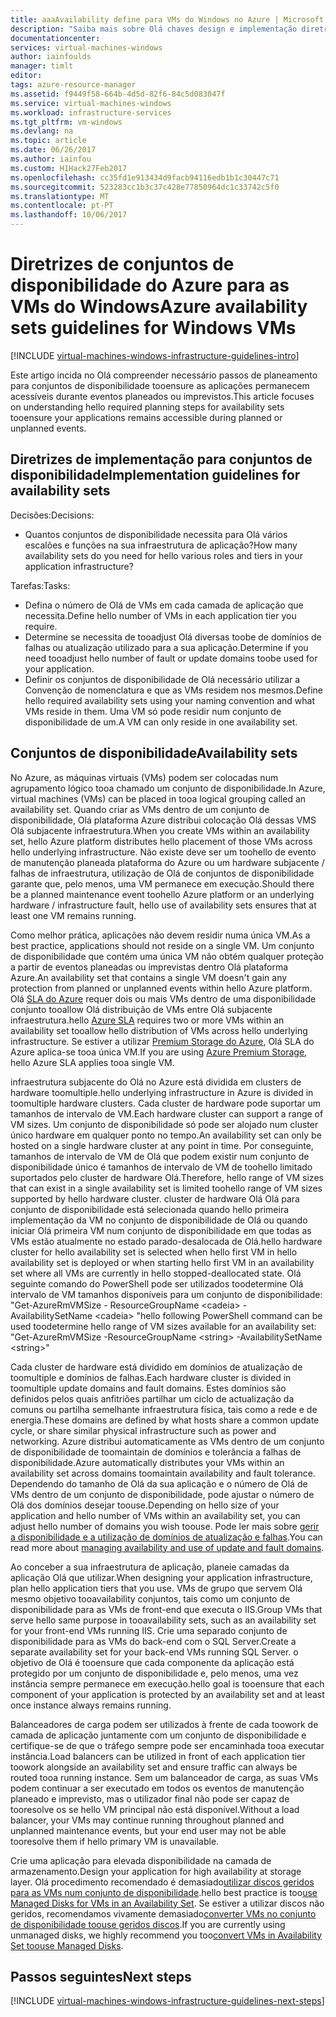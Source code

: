 ```yaml
---
title: aaaAvailability define para VMs do Windows no Azure | Microsoft Docs
description: "Saiba mais sobre Olá chaves design e implementação diretrizes para a implementação de conjuntos de disponibilidade nos serviços de infraestrutura do Azure."
documentationcenter: 
services: virtual-machines-windows
author: iainfoulds
manager: timlt
editor: 
tags: azure-resource-manager
ms.assetid: f9449f58-664b-4d5d-82f6-84c5d083047f
ms.service: virtual-machines-windows
ms.workload: infrastructure-services
ms.tgt_pltfrm: vm-windows
ms.devlang: na
ms.topic: article
ms.date: 06/26/2017
ms.author: iainfou
ms.custom: H1Hack27Feb2017
ms.openlocfilehash: cc35fd1e913434d9facb94116edb1b1c30447c71
ms.sourcegitcommit: 523283cc1b3c37c428e77850964dc1c33742c5f0
ms.translationtype: MT
ms.contentlocale: pt-PT
ms.lasthandoff: 10/06/2017
---
```

# <a name="azure-availability-sets-guidelines-for-windows-vms"></a><span data-ttu-id="fcd29-103">Diretrizes de conjuntos de disponibilidade do Azure para as VMs do Windows</span><span class="sxs-lookup"><span data-stu-id="fcd29-103">Azure availability sets guidelines for Windows VMs</span></span>

[!INCLUDE [virtual-machines-windows-infrastructure-guidelines-intro](../../../includes/virtual-machines-windows-infrastructure-guidelines-intro.md)]

<span data-ttu-id="fcd29-104">Este artigo incida no Olá compreender necessário passos de planeamento para conjuntos de disponibilidade tooensure as aplicações permanecem acessíveis durante eventos planeados ou imprevistos.</span><span class="sxs-lookup"><span data-stu-id="fcd29-104">This article focuses on understanding hello required planning steps for availability sets tooensure your applications remains accessible during planned or unplanned events.</span></span>

## <a name="implementation-guidelines-for-availability-sets"></a><span data-ttu-id="fcd29-105">Diretrizes de implementação para conjuntos de disponibilidade</span><span class="sxs-lookup"><span data-stu-id="fcd29-105">Implementation guidelines for availability sets</span></span>
<span data-ttu-id="fcd29-106">Decisões:</span><span class="sxs-lookup"><span data-stu-id="fcd29-106">Decisions:</span></span>

* <span data-ttu-id="fcd29-107">Quantos conjuntos de disponibilidade necessita para Olá vários escalões e funções na sua infraestrutura de aplicação?</span><span class="sxs-lookup"><span data-stu-id="fcd29-107">How many availability sets do you need for hello various roles and tiers in your application infrastructure?</span></span>

<span data-ttu-id="fcd29-108">Tarefas:</span><span class="sxs-lookup"><span data-stu-id="fcd29-108">Tasks:</span></span>

* <span data-ttu-id="fcd29-109">Defina o número de Olá de VMs em cada camada de aplicação que necessita.</span><span class="sxs-lookup"><span data-stu-id="fcd29-109">Define hello number of VMs in each application tier you require.</span></span>
* <span data-ttu-id="fcd29-110">Determine se necessita de tooadjust Olá diversas toobe de domínios de falhas ou atualização utilizado para a sua aplicação.</span><span class="sxs-lookup"><span data-stu-id="fcd29-110">Determine if you need tooadjust hello number of fault or update domains toobe used for your application.</span></span>
* <span data-ttu-id="fcd29-111">Definir os conjuntos de disponibilidade de Olá necessário utilizar a Convenção de nomenclatura e que as VMs residem nos mesmos.</span><span class="sxs-lookup"><span data-stu-id="fcd29-111">Define hello required availability sets using your naming convention and what VMs reside in them.</span></span> <span data-ttu-id="fcd29-112">Uma VM só pode residir num conjunto de disponibilidade de um.</span><span class="sxs-lookup"><span data-stu-id="fcd29-112">A VM can only reside in one availability set.</span></span>

## <a name="availability-sets"></a><span data-ttu-id="fcd29-113">Conjuntos de disponibilidade</span><span class="sxs-lookup"><span data-stu-id="fcd29-113">Availability sets</span></span>
<span data-ttu-id="fcd29-114">No Azure, as máquinas virtuais (VMs) podem ser colocadas num agrupamento lógico tooa chamado um conjunto de disponibilidade.</span><span class="sxs-lookup"><span data-stu-id="fcd29-114">In Azure, virtual machines (VMs) can be placed in tooa logical grouping called an availability set.</span></span> <span data-ttu-id="fcd29-115">Quando criar as VMs dentro de um conjunto de disponibilidade, Olá plataforma Azure distribui colocação Olá dessas VMS Olá subjacente infraestrutura.</span><span class="sxs-lookup"><span data-stu-id="fcd29-115">When you create VMs within an availability set, hello Azure platform distributes hello placement of those VMs across hello underlying infrastructure.</span></span> <span data-ttu-id="fcd29-116">Não existe deve ser um toohello de evento de manutenção planeada plataforma do Azure ou um hardware subjacente / falhas de infraestrutura, utilização de Olá de conjuntos de disponibilidade garante que, pelo menos, uma VM permanece em execução.</span><span class="sxs-lookup"><span data-stu-id="fcd29-116">Should there be a planned maintenance event toohello Azure platform or an underlying hardware / infrastructure fault, hello use of availability sets ensures that at least one VM remains running.</span></span>

<span data-ttu-id="fcd29-117">Como melhor prática, aplicações não devem residir numa única VM.</span><span class="sxs-lookup"><span data-stu-id="fcd29-117">As a best practice, applications should not reside on a single VM.</span></span> <span data-ttu-id="fcd29-118">Um conjunto de disponibilidade que contém uma única VM não obtém qualquer proteção a partir de eventos planeadas ou imprevistas dentro Olá plataforma Azure.</span><span class="sxs-lookup"><span data-stu-id="fcd29-118">An availability set that contains a single VM doesn't gain any protection from planned or unplanned events within hello Azure platform.</span></span> <span data-ttu-id="fcd29-119">Olá [SLA do Azure](https://azure.microsoft.com/support/legal/sla/virtual-machines) requer dois ou mais VMs dentro de uma disponibilidade conjunto tooallow Olá distribuição de VMs entre Olá subjacente infraestrutura.</span><span class="sxs-lookup"><span data-stu-id="fcd29-119">hello [Azure SLA](https://azure.microsoft.com/support/legal/sla/virtual-machines) requires two or more VMs within an availability set tooallow hello distribution of VMs across hello underlying infrastructure.</span></span> <span data-ttu-id="fcd29-120">Se estiver a utilizar [Premium Storage do Azure](../../storage/storage-premium-storage.md?toc=%2fazure%2fvirtual-machines%2flinux%2ftoc.json), Olá SLA do Azure aplica-se tooa única VM.</span><span class="sxs-lookup"><span data-stu-id="fcd29-120">If you are using [Azure Premium Storage](../../storage/storage-premium-storage.md?toc=%2fazure%2fvirtual-machines%2flinux%2ftoc.json), hello Azure SLA applies tooa single VM.</span></span>

<span data-ttu-id="fcd29-121">infraestrutura subjacente do Olá no Azure está dividida em clusters de hardware toomultiple.</span><span class="sxs-lookup"><span data-stu-id="fcd29-121">hello underlying infrastructure in Azure is divided in toomultiple hardware clusters.</span></span> <span data-ttu-id="fcd29-122">Cada cluster de hardware pode suportar um tamanhos de intervalo de VM.</span><span class="sxs-lookup"><span data-stu-id="fcd29-122">Each hardware cluster can support a range of VM sizes.</span></span> <span data-ttu-id="fcd29-123">Um conjunto de disponibilidade só pode ser alojado num cluster único hardware em qualquer ponto no tempo.</span><span class="sxs-lookup"><span data-stu-id="fcd29-123">An availability set can only be hosted on a single hardware cluster at any point in time.</span></span> <span data-ttu-id="fcd29-124">Por conseguinte, tamanhos de intervalo de VM de Olá que podem existir num conjunto de disponibilidade único é tamanhos de intervalo de VM de toohello limitado suportados pelo cluster de hardware Olá.</span><span class="sxs-lookup"><span data-stu-id="fcd29-124">Therefore, hello range of VM sizes that can exist in a single availability set is limited toohello range of VM sizes supported by hello hardware cluster.</span></span> <span data-ttu-id="fcd29-125">cluster de hardware Olá Olá para conjunto de disponibilidade está selecionada quando hello primeira implementação da VM no conjunto de disponibilidade de Olá ou quando iniciar Olá primeira VM num conjunto de disponibilidade em que todas as VMs estão atualmente no estado parado-desalocada de Olá.</span><span class="sxs-lookup"><span data-stu-id="fcd29-125">hello hardware cluster for hello availability set is selected when hello first VM in hello availability set is deployed or when starting hello first VM in an availability set where all VMs are currently in hello stopped-deallocated state.</span></span> <span data-ttu-id="fcd29-126">Olá seguinte comando do PowerShell pode ser utilizados toodetermine Olá intervalo de VM tamanhos disponíveis para um conjunto de disponibilidade: "Get-AzureRmVMSize - ResourceGroupName \<cadeia\> - AvailabilitySetName \<cadeia\> "</span><span class="sxs-lookup"><span data-stu-id="fcd29-126">hello following PowerShell command can be used toodetermine hello range of VM sizes available for an availability set: "Get-AzureRmVMSize -ResourceGroupName \<string\> -AvailabilitySetName \<string\>"</span></span>

<span data-ttu-id="fcd29-127">Cada cluster de hardware está dividido em domínios de atualização de toomultiple e domínios de falhas.</span><span class="sxs-lookup"><span data-stu-id="fcd29-127">Each hardware cluster is divided in toomultiple update domains and fault domains.</span></span> <span data-ttu-id="fcd29-128">Estes domínios são definidos pelos quais anfitriões partilhar um ciclo de actualização da comuns ou partilha semelhante infraestrutura física, tais como a rede e de energia.</span><span class="sxs-lookup"><span data-stu-id="fcd29-128">These domains are defined by what hosts share a common update cycle, or share similar physical infrastructure such as power and networking.</span></span> <span data-ttu-id="fcd29-129">Azure distribui automaticamente as VMs dentro de um conjunto de disponibilidade de toomaintain de domínios e tolerância a falhas de disponibilidade.</span><span class="sxs-lookup"><span data-stu-id="fcd29-129">Azure automatically distributes your VMs within an availability set across domains toomaintain availability and fault tolerance.</span></span> <span data-ttu-id="fcd29-130">Dependendo do tamanho de Olá da sua aplicação e o número de Olá de VMs dentro de um conjunto de disponibilidade, pode ajustar o número de Olá dos domínios desejar toouse.</span><span class="sxs-lookup"><span data-stu-id="fcd29-130">Depending on hello size of your application and hello number of VMs within an availability set, you can adjust hello number of domains you wish toouse.</span></span> <span data-ttu-id="fcd29-131">Pode ler mais sobre [gerir a disponibilidade e a utilização de domínios de atualização e falhas](manage-availability.md).</span><span class="sxs-lookup"><span data-stu-id="fcd29-131">You can read more about [managing availability and use of update and fault domains](manage-availability.md).</span></span>

<span data-ttu-id="fcd29-132">Ao conceber a sua infraestrutura de aplicação, planeie camadas da aplicação Olá que utilizar.</span><span class="sxs-lookup"><span data-stu-id="fcd29-132">When designing your application infrastructure, plan hello application tiers that you use.</span></span> <span data-ttu-id="fcd29-133">VMs de grupo que servem Olá mesmo objetivo tooavailability conjuntos, tais como um conjunto de disponibilidade para as VMs de front-end que executa o IIS.</span><span class="sxs-lookup"><span data-stu-id="fcd29-133">Group VMs that serve hello same purpose in tooavailability sets, such as an availability set for your front-end VMs running IIS.</span></span> <span data-ttu-id="fcd29-134">Crie uma separado conjunto de disponibilidade para as VMs do back-end com o SQL Server.</span><span class="sxs-lookup"><span data-stu-id="fcd29-134">Create a separate availability set for your back-end VMs running SQL Server.</span></span> <span data-ttu-id="fcd29-135">o objetivo de Olá é tooensure que cada componente da aplicação está protegido por um conjunto de disponibilidade e, pelo menos, uma vez instância sempre permanece em execução.</span><span class="sxs-lookup"><span data-stu-id="fcd29-135">hello goal is tooensure that each component of your application is protected by an availability set and at least once instance always remains running.</span></span>

<span data-ttu-id="fcd29-136">Balanceadores de carga podem ser utilizados à frente de cada toowork de camada de aplicação juntamente com um conjunto de disponibilidade e certifique-se de que o tráfego sempre pode ser encaminhada tooa executar instância.</span><span class="sxs-lookup"><span data-stu-id="fcd29-136">Load balancers can be utilized in front of each application tier toowork alongside an availability set and ensure traffic can always be routed tooa running instance.</span></span> <span data-ttu-id="fcd29-137">Sem um balanceador de carga, as suas VMs podem continuar a ser executado em todos os eventos de manutenção planeado e imprevisto, mas o utilizador final não pode ser capaz de tooresolve os se hello VM principal não está disponível.</span><span class="sxs-lookup"><span data-stu-id="fcd29-137">Without a load balancer, your VMs may continue running throughout planned and unplanned maintenance events, but your end user may not be able tooresolve them if hello primary VM is unavailable.</span></span>

<span data-ttu-id="fcd29-138">Crie uma aplicação para elevada disponibilidade na camada de armazenamento.</span><span class="sxs-lookup"><span data-stu-id="fcd29-138">Design your application for high availability at storage layer.</span></span> <span data-ttu-id="fcd29-139">Olá procedimento recomendado é demasiado[utilizar discos geridos para as VMs num conjunto de disponibilidade](manage-availability.md#use-managed-disks-for-vms-in-an-availability-set).</span><span class="sxs-lookup"><span data-stu-id="fcd29-139">hello best practice is too[use Managed Disks for VMs in an Availability Set](manage-availability.md#use-managed-disks-for-vms-in-an-availability-set).</span></span> <span data-ttu-id="fcd29-140">Se estiver a utilizar discos não geridos, recomendamos vivamente demasiado[converter VMs no conjunto de disponibilidade toouse geridos discos](convert-unmanaged-to-managed-disks.md#convert-vms-in-an-availability-set).</span><span class="sxs-lookup"><span data-stu-id="fcd29-140">If you are currently using unmanaged disks, we highly recommend you too[convert VMs in Availability Set toouse Managed Disks](convert-unmanaged-to-managed-disks.md#convert-vms-in-an-availability-set).</span></span>

## <a name="next-steps"></a><span data-ttu-id="fcd29-141">Passos seguintes</span><span class="sxs-lookup"><span data-stu-id="fcd29-141">Next steps</span></span>
[!INCLUDE [virtual-machines-windows-infrastructure-guidelines-next-steps](../../../includes/virtual-machines-windows-infrastructure-guidelines-next-steps.md)]
